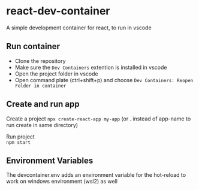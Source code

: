 # react-dev-container  
  
A simple development container for react, to run in vscode

## Run container
* Clone the repository
* Make sure the `Dev Containers` extention is installed in vscode
* Open the project folder in vscode
* Open command plate (ctrl+shift+p) and choose `Dev Containers: Reopen Folder in container`

## Create and run app
  
Create a project
```npx create-react-app my-app```  (or . instead of app-name to run create in same directory)  
  
Run project  
```npm start```  
  
## Environment Variables
The devcontainer.env adds an environment variable for the hot-reload to work on windows environment (wsl2) as well



